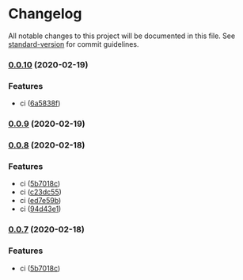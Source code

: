 # Changelog

All notable changes to this project will be documented in this file. See [standard-version](https://github.com/conventional-changelog/standard-version) for commit guidelines.

### [0.0.10](https://github.com/flocasts/flo-scss/compare/v0.0.9...v0.0.10) (2020-02-19)


### Features

* ci ([6a5838f](https://github.com/flocasts/flo-scss/commit/6a5838f8742de1389bde2b5276ed14435efa1e65))

### [0.0.9](https://github.com/flocasts/flo-scss/compare/v0.0.8...v0.0.9) (2020-02-19)

### [0.0.8](https://github.com/flocasts/flo-scss/compare/v0.0.4...v0.0.8) (2020-02-18)


### Features

* ci ([5b7018c](https://github.com/flocasts/flo-scss/commit/5b7018cd7f20761b08925a2eefd6209cb3f52c62))
* ci ([c23dc55](https://github.com/flocasts/flo-scss/commit/c23dc55a60399b93012b5414678ae02c9736e3f1))
* ci ([ed7e59b](https://github.com/flocasts/flo-scss/commit/ed7e59bedab63d5730e6cbfcd7657dfb882039cd))
* ci ([94d43e1](https://github.com/flocasts/flo-scss/commit/94d43e1a75fde2f9f05112a11d1ad667aced00b7))

### [0.0.7](https://github.com/flocasts/flo-scss/compare/v0.0.5...v0.0.7) (2020-02-18)


### Features

* ci ([5b7018c](https://github.com/flocasts/flo-scss/commit/5b7018cd7f20761b08925a2eefd6209cb3f52c62))
